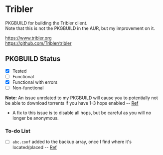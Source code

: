 # Tribler
PKGBUILD for building the Tribler client.  
Note that this is not the PKGBUILD in the AUR, but my improvement on it.  

https://www.tribler.org  
https://github.com/Tribler/tribler

## PKGBUILD Status  
- [x] Tested
- [ ] Functional
- [x] Functional with errors
- [ ] Non-functional

**Note:** An issue unrelated to my PKGBUILD will cause you to potentially not be able to download torrents if you have 1-3 hops enabled -- [Ref](https://forum.tribler.org/t/tribler-7-release-candidate-1-please-test/3988/3)
*   A fix to this issue is to disable all hops, but be careful as you will no longer be anonymous.

### To-do List
- [ ] `abc.conf` added to the backup array, once I find where it's located/placed -- [Ref](https://www.tribler.org/DotTriblerFiles/)
